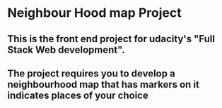 # Neighbour Hood map Project
## This is the front end project for udacity's "Full Stack Web development". 
## The project requires you to develop a neighbourhood map that has markers on it indicates places of your choice

#
